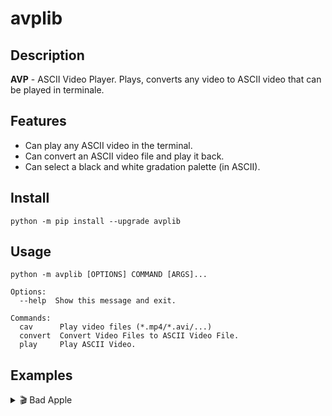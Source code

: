 # avplib
## Description
**AVP** - ASCII Video Player. Plays, converts any video to ASCII video that can be played in terminale.

## Features
- Can play any ASCII video in the terminal.
- Can convert an ASCII video file and play it back.
- Can select a black and white gradation palette (in ASCII).

## Install
```
python -m pip install --upgrade avplib
```

## Usage
```
python -m avplib [OPTIONS] COMMAND [ARGS]...

Options:
  --help  Show this message and exit.

Commands:
  cav      Play video files (*.mp4/*.avi/...)
  convert  Convert Video Files to ASCII Video File.
  play     Play ASCII Video.
```

## Examples
<details>
  <summary> 🎬 Bad Apple </summary>
  
  [EXAMPLE-1](https://user-images.githubusercontent.com/60302782/233639445-20c039e2-6ab7-48ac-8f5b-96e0317065c8.webm)
</details>
